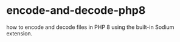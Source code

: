 # encode-and-decode-php8
how to encode and decode files in PHP 8 using the built-in Sodium extension.
